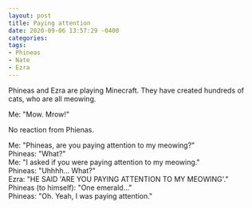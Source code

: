 ```yaml
---
layout: post
title: Paying attention
date: 2020-09-06 13:57:29 -0400
categories:
tags:
- Phineas
- Nate
- Ezra
---
```


Phineas and Ezra are playing Minecraft. They have created hundreds of cats, who are all meowing.

Me: "Mow. Mrow!"

No reaction from Phienas.

Me: "Phineas, are you paying attention to my meowing?"<br/>
Phineas: "What?"<br/>
Me: "I asked if you were paying attention to my meowing."<br/>
Phineas: "Uhhhh... What?"<br/>
Ezra: "HE SAID 'ARE YOU PAYING ATTENTION TO MY MEOWING'."<br/>
Phineas (to himself): "One emerald..."<br/>
Phineas: "Oh. Yeah, I was paying attention."

